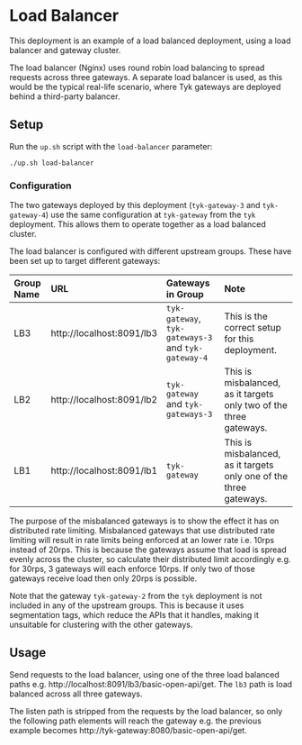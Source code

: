 # Load Balancer

This deployment is an example of a load balanced deployment, using a load balancer and gateway cluster. 

The load balancer (Nginx) uses round robin load balancing to spread requests across three gateways. A separate load balancer is used, as this would be the typical real-life scenario, where Tyk gateways are deployed behind a third-party balancer.

## Setup

Run the `up.sh` script with the `load-balancer` parameter:

```
./up.sh load-balancer
```

### Configuration

The two gateways deployed by this deployment (`tyk-gateway-3` and `tyk-gateway-4`) use the same configuration at `tyk-gateway` from the `tyk` deployment. This allows them to operate together as a load balanced cluster.

The load balancer is configured with different upstream groups. These have been set up to target different gateways:

| Group Name         | URL         | Gateways in Group           | Note |
| :----------- | :-------------- | :------------------------- | :---
| LB3 | http://localhost:8091/lb3 | `tyk-gateway`, `tyk-gateways-3` and `tyk-gateway-4` | This is the correct setup for this deployment.
| LB2 | http://localhost:8091/lb2 | `tyk-gateway` and `tyk-gateways-3` | This is misbalanced, as it targets only two of the three gateways.
| LB1 | http://localhost:8091/lb1 | `tyk-gateway` | This is misbalanced, as it targets only one of the three gateways.

The purpose of the misbalanced gateways is to show the effect it has on distributed rate limiting. Misbalanced gateways that use distributed rate limiting will result in rate limits being enforced at an lower rate i.e. 10rps instead of 20rps. This is because the gateways assume that load is spread evenly across the cluster, so calculate their distributed limit accordingly e.g. for 30rps, 3 gateways will each enforce 10rps. If only two of those gateways receive load then only 20rps is possible.

Note that the gateway `tyk-gateway-2` from the `tyk` deployment is not included in any of the upstream groups. This is because it uses segmentation tags, which reduce the APIs that it handles, making it unsuitable for clustering with the other gateways.

## Usage

Send requests to the load balancer, using one of the three load balanced paths e.g. http://localhost:8091/lb3/basic-open-api/get. The `lb3` path is load balanced across all three gateways.

The listen path is stripped from the requests by the load balancer, so only the following path elements will reach the gateway e.g. the previous example becomes http://tyk-gateway:8080/basic-open-api/get.

